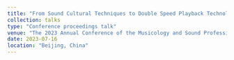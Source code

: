 ```yaml
---
title: "From Sound Cultural Techniques to Double Speed ​​Playback Technology: Time Manipulation from the Perspective of Kittler's Media Thoughts"
collection: talks
type: "Conference proceedings talk"
venue: "The 2023 Annual Conference of the Musicology and Sound Professional Committee of the Chinese Collegial Association For Visual Art (CCAVA) & The 3rd Music and Sound Academic Week of the Communication University of China (CUC)"
date: 2023-07-16
location: "Beijing, China"
---
```


